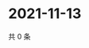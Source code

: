 # 2021-11-13

共 0 条

<!-- BEGIN WEIBO -->
<!-- 最后更新时间 Sat Nov 13 2021 14:10:05 GMT+0800 (China Standard Time) -->

<!-- END WEIBO -->
